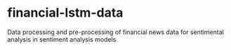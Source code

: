 # financial-lstm-data
Data processing and pre-processing of financial news data for sentimental analysis in sentiment analysis models

